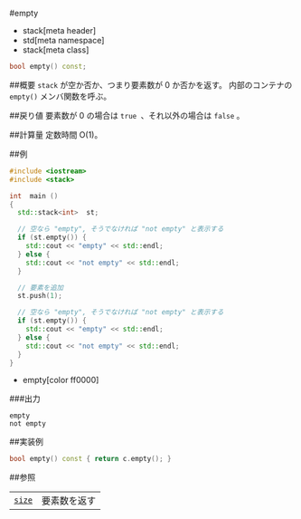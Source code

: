 #empty
* stack[meta header]
* std[meta namespace]
* stack[meta class]

```cpp
bool empty() const;
```

##概要
`stack` が空か否か、つまり要素数が 0 か否かを返す。
内部のコンテナの `empty()` メンバ関数を呼ぶ。


##戻り値
要素数が 0 の場合は `true `、それ以外の場合は `false` 。


##計算量
定数時間 O(1)。


##例


```cpp
#include <iostream>
#include <stack>

int  main ()
{
  std::stack<int>  st;

  // 空なら "empty", そうでなければ "not empty" と表示する
  if (st.empty()) {
    std::cout << "empty" << std::endl;
  } else {
    std::cout << "not empty" << std::endl;
  }

  // 要素を追加
  st.push(1);

  // 空なら "empty", そうでなければ "not empty" と表示する
  if (st.empty()) {
    std::cout << "empty" << std::endl;
  } else {
    std::cout << "not empty" << std::endl;
  }
}
```
* empty[color ff0000]


###出力
```
empty
not empty
```

##実装例

```cpp
bool empty() const { return c.empty(); }
```

##参照

| | |
|---------------------------------------------------------------------------------|-----------------------------------------------|
| [`size`](./size.md) | 要素数を返す |

